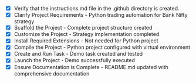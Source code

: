 <!-- Bank Nifty Trading Strategy Automation -->
- [x] Verify that the instructions.md file in the .github directory is created.
- [x] Clarify Project Requirements - Python trading automation for Bank Nifty strategy
- [x] Scaffold the Project - Complete project structure created
- [x] Customize the Project - Strategy implementation completed
- [x] Install Required Extensions - Not needed for Python project
- [x] Compile the Project - Python project configured with virtual environment
- [x] Create and Run Task - Demo task created and tested
- [x] Launch the Project - Demo successfully executed
- [x] Ensure Documentation is Complete - README.md updated with comprehensive documentation
